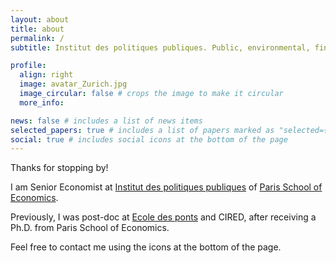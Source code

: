 ```yaml
---
layout: about
title: about
permalink: /
subtitle: Institut des politiques publiques. Public, environmental, financial economics.

profile:
  align: right
  image: avatar_Zurich.jpg
  image_circular: false # crops the image to make it circular
  more_info: 

news: false # includes a list of news items
selected_papers: true # includes a list of papers marked as "selected={true}"
social: true # includes social icons at the bottom of the page
---
```


Thanks for stopping by! 

I am Senior Economist at [Institut des politiques publiques](https://www.ipp.eu) of [Paris School of Economics](https://www.parisschoolofeconomics.eu).

Previously, I was post-doc at [Ecole des ponts](https://ecoledesponts.fr/en) and CIRED, after receiving a Ph.D. from Paris School of Economics.

Feel free to contact me using the icons at the bottom of the page.
